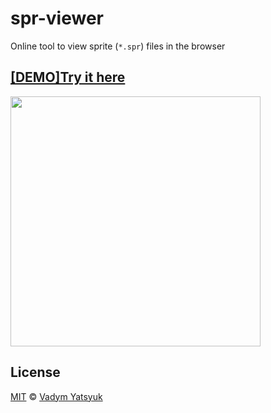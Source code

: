 # spr-viewer
Online tool to view sprite (`*.spr`) files in the browser

## [[DEMO]Try it here](https://vadimdez.github.io/spr-viewer/)

<img src="https://user-images.githubusercontent.com/3748453/57185103-af4a3700-6ec5-11e9-93e9-f8daeffe962d.png" width="400" />



## License

[MIT](https://tldrlegal.com/license/mit-license) © [Vadym Yatsyuk](https://github.com/vadimdez)
